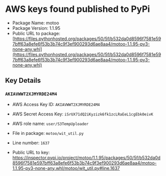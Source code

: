 # AWS keys found published to PyPi

* Package Name: motoo
* Package Version: 1.1.95
* Public URL to package: [https://files.pythonhosted.org/packages/50/5f/b532da0d8596f7581e597bff63a8efe6f53b3b74c9f3ef900293d6ae8aa4/motoo-1.1.95-py3-none-any.whl](https://files.pythonhosted.org/packages/50/5f/b532da0d8596f7581e597bff63a8efe6f53b3b74c9f3ef900293d6ae8aa4/motoo-1.1.95-py3-none-any.whl)

## Key Details

### `AKIAVWWT2XJMYRDE24M4`

* AWS Access Key ID: `AKIAVWWT2XJMYRDE24M4`
* AWS Secret Access Key: `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` 
* AWS role name: `user/S3TempUploader`
* File in package: `motoo/wit_util.py`
* Line number: `1637`

* Public URL to key: https://inspector.pypi.io/project/motoo/1.1.95/packages/50/5f/b532da0d8596f7581e597bff63a8efe6f53b3b74c9f3ef900293d6ae8aa4/motoo-1.1.95-py3-none-any.whl/motoo/wit_util.py#line.1637



